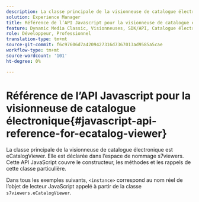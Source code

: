 ```yaml
---
description: La classe principale de la visionneuse de catalogue électronique est eCatalogViewer. Elle est déclarée dans l’espace de nommage s7viewers. Cette API JavaScript couvre le constructeur, les méthodes et les rappels de cette classe particulière.
solution: Experience Manager
title: Référence de l’API Javascript pour la visionneuse de catalogue électronique
feature: Dynamic Media Classic, Visionneuses, SDK/API, Catalogue électronique
role: Développeur, Professionnel
translation-type: tm+mt
source-git-commit: f6c97606d7a4209427316d7367013ad9585a5cae
workflow-type: tm+mt
source-wordcount: '101'
ht-degree: 0%

---
```



# Référence de l’API Javascript pour la visionneuse de catalogue électronique{#javascript-api-reference-for-ecatalog-viewer}

La classe principale de la visionneuse de catalogue électronique est eCatalogViewer. Elle est déclarée dans l’espace de nommage s7viewers. Cette API JavaScript couvre le constructeur, les méthodes et les rappels de cette classe particulière.

Dans tous les exemples suivants, `<instance>` correspond au nom réel de l’objet de lecteur JavaScript appelé à partir de la classe `s7viewers.eCatalogViewer`.
